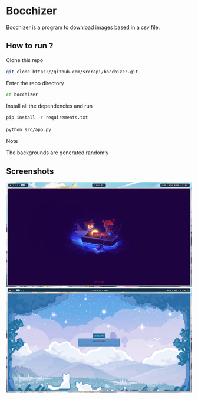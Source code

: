 # Bocchizer

Bocchizer is a program to download images based in a csv file.

## How to run ?

Clone this repo
```bash
git clone https://github.com/srcrapi/bocchizer.git
``` 

Enter the repo directory
```bash 
cd bocchizer
```

Install all the dependencies and run
```bash
pip install -r requirements.txt

python src/app.py
```

> [!NOTE]
> The backgrounds are generated randomly

## Screenshots
<div align="center">
    <img src="./assets/bocchizer-1.png" alt="Bocchizer first image example">
    <img src="./assets/bocchizer-2.png" alt="Bocchizer second image example">
<div>
